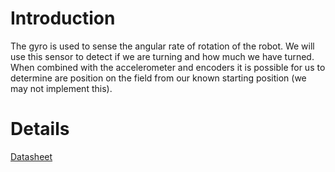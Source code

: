 # Introduction #

The gyro is used to sense the angular rate of rotation of the robot. We will use this sensor to detect if we are turning and how much we have turned. When combined with the accelerometer and encoders it is possible for us to determine are position on the field from our known starting position (we may not implement this).


# Details #

[Datasheet](http://www.usfirst.org/uploadedFiles/Robotics_Programs/FRC/Game_and_Season__Info/2011_Assets/Kit_of_Parts/ADW22307%20-%20Datasheet%20Rev%20G.pdf)
